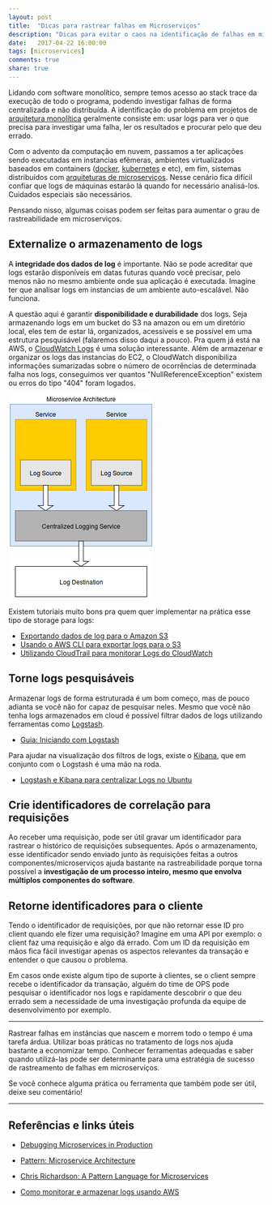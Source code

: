 ```yaml
---
layout: post
title:  "Dicas para rastrear falhas em Microserviços"
description: "Dicas para evitar o caos na identificação de falhas em microserviços."
date:   2017-04-22 16:00:00
tags: [microservices]
comments: true
share: true
---
```


Lidando com software monolítico, sempre temos acesso ao stack trace da execução de todo o programa, podendo investigar falhas de forma centralizada e não distribuída. A identificação do problema em projetos de [arquitetura monolítica](http://microservices.io/patterns/monolithic.html) geralmente consiste em: usar logs para ver o que precisa para investigar uma falha, ler os resultados e procurar pelo que deu errado.

Com o advento da computação em nuvem, passamos a ter aplicações sendo executadas em instancias efêmeras, ambientes virtualizados baseados em containers ([docker](http://www.mundodocker.com.br/o-que-e-docker/), [kubernetes](https://kubernetes.io/) e etc), em fim, sistemas distribuídos com [arquiteturas de microserviços](http://microservices.io/). Nesse cenário fica difícil confiar que logs de máquinas estarão lá quando for necessário analisá-los. Cuidados especiais são necessários.

Pensando nisso, algumas coisas podem ser feitas para aumentar o grau de rastreabilidade em microserviços.




Externalize o armazenamento de logs
-------------
A **integridade dos dados de log** é importante. Não se pode acreditar que logs estarão disponíveis em datas futuras quando você precisar, pelo menos não no mesmo ambiente onde sua aplicação é executada. Imagine ter que analisar logs em instancias de um ambiente auto-escalável. Não funciona.

A questão aqui é garantir **disponibilidade e durabilidade** dos logs. Seja armazenando logs em um bucket do S3 na amazon ou em um diretório local, eles tem de estar lá, organizados, acessíveis e se possível em uma estrutura pesquisável (falaremos disso daqui a pouco). Pra quem já está na AWS, o [CloudWatch Logs](http://docs.aws.amazon.com/AmazonCloudWatch/latest/logs/WhatIsCloudWatchLogs.html) é uma solução interessante. Além de armazenar e organizar os logs das instancias do EC2, o CloudWatch disponibiliza informações sumarizadas sobre o número de ocorrências de determinada falha nos logs, conseguimos ver quantos "NullReferenceException" existem ou erros do tipo "404" foram logados.

![Externalizando logs](https://raw.githubusercontent.com/andreybleme/andreybleme.github.io/master/assets/img/mcs-logs.png "Externalizando logs")

Existem tutoriais muito bons pra quem quer implementar na prática esse tipo de storage para logs:

- [Exportando dados de log para o Amazon S3](http://docs.aws.amazon.com/pt_br/AmazonCloudWatch/latest/logs/S3ExportTasksConsole.html)
- [Usando o AWS CLI para exportar logs para o S3](http://docs.aws.amazon.com/pt_br/AmazonCloudWatch/latest/logs/S3ExportTasks.html)
- [Utilizando CloudTrail para monitorar Logs do CloudWatch](http://docs.aws.amazon.com/pt_br/awscloudtrail/latest/userguide/send-cloudtrail-events-to-cloudwatch-logs.html) 

Torne logs pesquisáveis
-------------
Armazenar logs de forma estruturada é um bom começo, mas de pouco adianta se você não for capaz de pesquisar neles. Mesmo que você não tenha logs armazenados em cloud é possível filtrar dados de logs utilizando ferramentas como [Logstash](https://www.elastic.co/products/logstash).

- [Guia: Iniciando com Logstash](https://www.elastic.co/guide/en/logstash/current/getting-started-with-logstash.html)

Para ajudar na visualização dos filtros de logs, existe o [Kibana](https://www.elastic.co/products/kibana), que em conjunto com o Logstash é uma mão na roda.

- [Logstash e Kibana para centralizar Logs no Ubuntu](https://www.digitalocean.com/community/tutorials/how-to-use-logstash-and-kibana-to-centralize-and-visualize-logs-on-ubuntu-14-04)

Crie identificadores de correlação para requisições
-------------
Ao receber uma requisição, pode ser útil gravar um identificador para rastrear o histórico de requisições subsequentes. Após o armazenamento, esse identificador sendo enviado junto às requisições feitas a outros componentes/microserviços ajuda bastante na rastreabilidade porque torna possível a **investigação de um processo inteiro, mesmo que envolva múltiplos componentes do software**.


Retorne identificadores para o cliente
-------------
Tendo o identificador de requisições, por que não retornar esse ID pro client quando ele fizer uma requisição? Imagine em uma API por exemplo: o client faz uma requisição e algo dá errado. Com um ID da requisição em mãos fica fácil investigar apenas os aspectos relevantes da transação e entender o que causou o problema.

Em casos onde existe algum tipo de suporte à clientes, se o client sempre recebe o identificador da transação, alguém do time de OPS pode pesquisar o identificador nos logs e rapidamente descobrir o que deu errado sem a necessidade de uma investigação profunda da equipe de desenvolvimento por exemplo.

-------------------------

Rastrear falhas em instâncias que nascem e morrem todo o tempo é uma tarefa árdua. Utilizar boas práticas no tratamento de logs nos ajuda bastante a economizar tempo. Conhecer ferramentas adequadas e saber quando utilizá-las pode ser determinante para uma estratégia de sucesso de rastreamento de falhas em microserviços. 

Se você conhece alguma prática ou ferramenta que também pode ser útil, deixe seu comentário!

 

----------


Referências e links úteis
-------------
- [Debugging Microservices in Production](https://www.infoq.com/presentations/debugging-microservices-production)

- [Pattern: Microservice Architecture](http://microservices.io/patterns/microservices.html)

- [Chris Richardson: A Pattern Language for Microservices](https://www.youtube.com/watch?v=bzXhs5NBscs)

- [Como monitorar e armazenar logs usando AWS](https://imasters.com.br/infra/cloud/como-monitorar-e-armazenar-logs-usando-aws/?trace=1519021197&source=single)